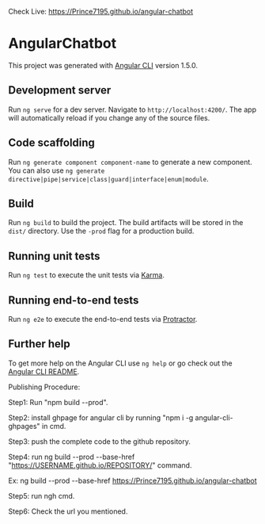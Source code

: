 Check Live: https://Prince7195.github.io/angular-chatbot

# AngularChatbot

This project was generated with [Angular CLI](https://github.com/angular/angular-cli) version 1.5.0.

## Development server

Run `ng serve` for a dev server. Navigate to `http://localhost:4200/`. The app will automatically reload if you change any of the source files.

## Code scaffolding

Run `ng generate component component-name` to generate a new component. You can also use `ng generate directive|pipe|service|class|guard|interface|enum|module`.

## Build

Run `ng build` to build the project. The build artifacts will be stored in the `dist/` directory. Use the `-prod` flag for a production build.

## Running unit tests

Run `ng test` to execute the unit tests via [Karma](https://karma-runner.github.io).

## Running end-to-end tests

Run `ng e2e` to execute the end-to-end tests via [Protractor](http://www.protractortest.org/).

## Further help

To get more help on the Angular CLI use `ng help` or go check out the [Angular CLI README](https://github.com/angular/angular-cli/blob/master/README.md).


Publishing Procedure:

Step1: Run "npm build --prod".

Step2: install ghpage for angular cli by running "npm i -g angular-cli-ghpages" in cmd.

Step3: push the complete code to the github repository.

Step4: run ng build --prod --base-href "https://USERNAME.github.io/REPOSITORY/" command. 

Ex: ng build --prod --base-href https://Prince7195.github.io/angular-chatbot

Step5: run ngh cmd.

Step6: Check the url you mentioned.